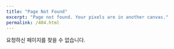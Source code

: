 ```yaml
---
title: "Page Not Found"
excerpt: "Page not found. Your pixels are in another canvas."
permalink: /404.html
---
```


요청하신 페이지를 찾을 수 없습니다.

<script>
  var GOOG_FIXURL_LANG = 'ko';
  var GOOG_FIXURL_SITE = 'https://vnp.seoul.kr'
</script>
<script src="https://linkhelp.clients.google.com/tbproxy/lh/wm/fixurl.js">
</script>